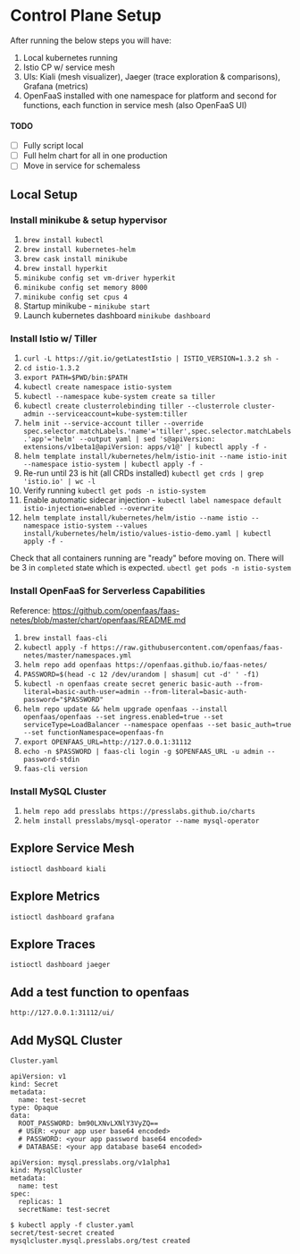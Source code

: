 # Control Plane Setup
After running the below steps you will have:
1. Local kubernetes running
1. Istio CP w/ service mesh
1. UIs: Kiali (mesh visualizer), Jaeger (trace exploration & comparisons), Grafana (metrics)
1. OpenFaaS installed with one namespace for platform and second for functions, each function in service mesh (also OpenFaaS UI)

#### TODO
- [ ] Fully script local
- [ ] Full helm chart for all in one production
- [ ] Move in service for schemaless

## Local Setup

### Install minikube & setup hypervisor
1. `brew install kubectl`
1. `brew install kubernetes-helm`
1. `brew cask install minikube`
1. `brew install hyperkit`
1. `minikube config set vm-driver hyperkit`
1. `minikube config set memory 8000`
1. `minikube config set cpus 4`
1. Startup minikube - `minikube start`
1. Launch kubernetes dashboard `minikube dashboard`

### Install Istio w/ Tiller
1. `curl -L https://git.io/getLatestIstio | ISTIO_VERSION=1.3.2 sh -`
1. `cd istio-1.3.2`
1. `export PATH=$PWD/bin:$PATH`
1. `kubectl create namespace istio-system`
1. `kubectl --namespace kube-system create sa tiller`
1. `kubectl create clusterrolebinding tiller --clusterrole cluster-admin --serviceaccount=kube-system:tiller`
1. `helm init --service-account tiller --override spec.selector.matchLabels.'name'='tiller',spec.selector.matchLabels.'app'='helm' --output yaml | sed 's@apiVersion: extensions/v1beta1@apiVersion: apps/v1@' | kubectl apply -f -`
1. `helm template install/kubernetes/helm/istio-init --name istio-init --namespace istio-system | kubectl apply -f -`
1. Re-run until 23 is hit (all CRDs installed) `kubectl get crds | grep 'istio.io' | wc -l`
1. Verify running `kubectl get pods -n istio-system`
1. Enable automatic sidecar injection - `kubectl label namespace default istio-injection=enabled --overwrite`
1. `helm template install/kubernetes/helm/istio --name istio --namespace istio-system --values install/kubernetes/helm/istio/values-istio-demo.yaml | kubectl apply -f -`

Check that all containers running are "ready" before moving on.  There will be 3 in `completed` state which is expected. 
`ubectl get pods -n istio-system`
    
### Install OpenFaaS for Serverless Capabilities
Reference: https://github.com/openfaas/faas-netes/blob/master/chart/openfaas/README.md
1. `brew install faas-cli`
1. `kubectl apply -f https://raw.githubusercontent.com/openfaas/faas-netes/master/namespaces.yml`
1. `helm repo add openfaas https://openfaas.github.io/faas-netes/`
1. `PASSWORD=$(head -c 12 /dev/urandom | shasum| cut -d' ' -f1)`
1. `kubectl -n openfaas create secret generic basic-auth --from-literal=basic-auth-user=admin --from-literal=basic-auth-password="$PASSWORD"`
1. `helm repo update && helm upgrade openfaas --install openfaas/openfaas --set ingress.enabled=true --set serviceType=LoadBalancer --namespace openfaas --set basic_auth=true --set functionNamespace=openfaas-fn`
1. `export OPENFAAS_URL=http://127.0.0.1:31112`
1. `echo -n $PASSWORD | faas-cli login -g $OPENFAAS_URL -u admin --password-stdin`
1. `faas-cli version`

### Install MySQL Cluster
1. `helm repo add presslabs https://presslabs.github.io/charts`
1. `helm install presslabs/mysql-operator --name mysql-operator`

## Explore Service Mesh
`istioctl dashboard kiali`

## Explore Metrics
`istioctl dashboard grafana`

## Explore Traces
`istioctl dashboard jaeger`

## Add a test function to openfaas
`http://127.0.0.1:31112/ui/`

## Add MySQL Cluster
```
Cluster.yaml

apiVersion: v1
kind: Secret
metadata:
  name: test-secret
type: Opaque
data:
  ROOT_PASSWORD: bm90LXNvLXNlY3VyZQ==
  # USER: <your app user base64 encoded>
  # PASSWORD: <your app password base64 encoded>
  # DATABASE: <your app database base64 encoded>

apiVersion: mysql.presslabs.org/v1alpha1
kind: MysqlCluster
metadata:
  name: test
spec:
  replicas: 1
  secretName: test-secret
 ```
 
 ```
 $ kubectl apply -f cluster.yaml
secret/test-secret created
mysqlcluster.mysql.presslabs.org/test created
```
